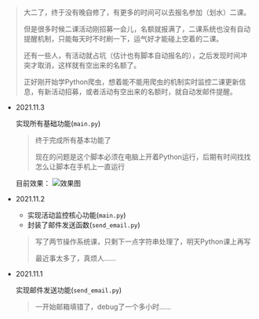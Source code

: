 > 大二了，终于没有晚自修了，有更多的时间可以去报名参加（划水）二课。
>
> 但是很多时候二课活动刚招募一会儿，名额就报满了，二课系统也没有自动提醒机制，只能每天时不时刷一下，运气好才能碰上空着的二课。
>
> 还有一些人，有活动就占坑（估计也有脚本自动报名的），之后发现时间冲突才取消，这样就有空出来的名额了。
>
> 正好刚开始学Python爬虫，想着能不能用爬虫的机制实时监控二课更新信息，有新活动招募，或者活动有空出来的名额时，就自动发邮件提醒。


- 2021.11.3

    实现所有基础功能(`main.py`)

    > 终于完成所有基本功能了
    >
    > 现在的问题是这个脚本必须在电脑上开着Python运行，后期有时间找找怎么让脚本在手机上一直运行
    
    目前效果：
    ![效果图](https://github.com/Silence-Zoe/JNU-Auto-SecondClassroom/blob/main/rendering.jpg) 
    
- 2021.11.2

    - 实现活动监控核心功能(`main.py`)
    - 封装了邮件发送函数(`send_email.py`)
    
    > 写了两节操作系统课，只剩下一点字符串处理了，明天Python课上再写
    >
    > 最近事太多了，真烦人……

- 2021.11.1

    实现邮件发送功能(`send_email.py`)

    > 一开始邮箱填错了，debug了一个多小时……
